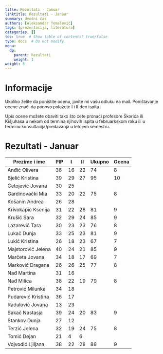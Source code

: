 ```yaml
---
title: Rezultati - Januar
linktitle: Rezultati - Januar
summary: Uvodni čas
authors: [Aleksandar Tomašević]
tags: [prezentacija, literatura]
categories: []
toc: true  # Show table of contents? true/false
type: docs  # Do not modify.
menu:
  dp:
    parent: Rezultati
    weight: 1
weight: 8
---
```

# Informacije

Ukoliko želite da poništite ocenu, javite mi vašu odluku na mail. Poništavanje ocene znači da ponovo polažete I i II deo ispita.

Upis ocene možete obaviti tako što ćete pronaći profesore Škorića ili Kišjuhasa u nekom od termina njihovih ispita u februarkskom roku ili u terminu konsultacija/predavanja u letnjem semestru.

# Rezultati - Januar


| Prezime i ime      	| PIP 	| I  	| II 	| Ukupno 	| Ocena 	|
|--------------------	|-----	|----	|----	|--------	|-------	|
| Anđić Olivera      	| 36  	| 16 	| 22 	| 74     	| 8     	|
| Bjelić Kristina    	| 39  	| 29 	| 27 	| 95     	| 10    	|
| Ćetojević Jovana   	| 30  	| 25 	|    	|        	|       	|
| Gardinovački Mia   	| 33  	| 20 	| 22 	| 75     	| 8     	|
| Košanin Andrea     	| 26  	| 28 	|    	|        	|       	|
| Krivokapić Ksenija 	| 31  	| 22 	| 28 	| 81     	| 9     	|
| Krušić Sara        	| 32  	| 29 	| 24 	| 85     	| 9     	|
| Lazarević Tara     	| 30  	| 23 	| 23 	| 76     	| 8     	|
| Lukač Dunja        	| 33  	| 25 	| 23 	| 81     	| 9     	|
| Lukić Kristina     	| 26  	| 18 	| 23 	| 67     	| 7     	|
| Majstorović Jelena 	| 40  	| 24 	| 21 	| 85     	| 9     	|
| Marčeta Jovana     	| 34  	| 18 	| 17 	| 69     	| 7     	|
| Marković Dragana   	| 26  	| 26 	| 25 	| 77     	| 8     	|
| Nađ Martina        	| 31  	| 16 	|    	|        	|       	|
| Nađ Milica         	| 38  	| 22 	| 19 	| 79     	| 8     	|
| Petrović Milunka   	| 34  	| 18 	|    	|        	|       	|
| Pudarević Kristina 	| 36  	| 17 	|    	|        	|       	|
| Radulović Jovana   	| 13  	| 23 	|    	|        	|       	|
| Sakač Nastasja     	| 39  	| 24 	| 20 	| 83     	| 9     	|
| Stankov Dunja      	| 27  	| 12 	|    	|        	|       	|
| Terzić Jelena      	| 32  	| 19 	| 24 	| 75     	| 8     	|
| Tomić Dejan        	| 21  	| 4  	| 6  	|        	|       	|
| Vojvodić Ljiljana  	| 38  	| 22 	| 28 	| 88     	| 9     	|